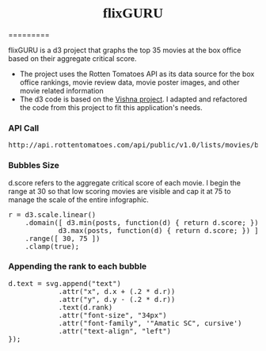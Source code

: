 <!DOCTYPE html>
<head>
<link href='http://fonts.googleapis.com/css?family=Amatic+SC:700' rel='stylesheet' type='text/css'>
<style type="text/css">
h1 {
  font-family: 'Amatic SC', cursive;
  text-align: center;
}
</style>
</head>
<body>
<h1>flixGURU</h1>
=========
<p>flixGURU is a d3 project that graphs the top 35 movies at the box office based on their aggregate critical score.</p>
<ul>
<li>The project uses the Rotten Tomatoes API as its data source for the box office rankings, movie review data, movie poster images, and other movie related information</li>
<li>The d3 code is based on the <a href="https://github.com/ricardmo/vishna">Vishna project</a>. I adapted and refactored the code from this project to fit this application's needs.</li>
</ul>
<h3>API Call</h3>
<pre>http://api.rottentomatoes.com/api/public/v1.0/lists/movies/box_office.json?APIKEY&limit=36&callback=?"</pre>

<h3>Bubbles Size</h3>
d.score refers to the aggregate critical score of each movie. I begin the range at 30 so that low scoring movies are visible and cap it at 75 to manage the scale of the entire infographic.
<pre>r = d3.scale.linear()
    .domain([ d3.min(posts, function(d) { return d.score; }),
            d3.max(posts, function(d) { return d.score; }) ])
    .range([ 30, 75 ])
    .clamp(true);</pre>

<h3>Appending the rank to each bubble</h3>
<pre>d.text = svg.append("text")
            .attr("x", d.x + (.2 * d.r))
            .attr("y", d.y - (.2 * d.r))
            .text(d.rank)
            .attr("font-size", "34px")
            .attr("font-family", '"Amatic SC", cursive')
            .attr("text-align", "left")
});</pre>
</body>